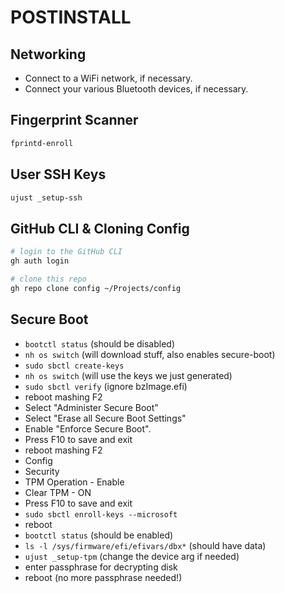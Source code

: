 # POSTINSTALL

## Networking

- Connect to a WiFi network, if necessary.
- Connect your various Bluetooth devices, if necessary.

## Fingerprint Scanner

```bash
fprintd-enroll
```

## User SSH Keys

```bash
ujust _setup-ssh
```

## GitHub CLI & Cloning Config

```bash
# login to the GitHub CLI
gh auth login

# clone this repo
gh repo clone config ~/Projects/config
```

## Secure Boot

- `bootctl status` (should be disabled)
- `nh os switch` (will download stuff, also enables secure-boot)
- `sudo sbctl create-keys`
- `nh os switch` (will use the keys we just generated)
- `sudo sbctl verify` (ignore bzImage.efi)
- reboot mashing F2
- Select "Administer Secure Boot"
- Select "Erase all Secure Boot Settings"
- Enable "Enforce Secure Boot".
- Press F10 to save and exit
- reboot mashing F2
- Config
- Security
- TPM Operation - Enable
- Clear TPM - ON
- Press F10 to save and exit
- `sudo sbctl enroll-keys --microsoft`
- reboot
- `bootctl status` (should be enabled)
- `ls -l /sys/firmware/efi/efivars/dbx*` (should have data)
- `ujust _setup-tpm` (change the device arg if needed)
- enter passphrase for decrypting disk
- reboot (no more passphrase needed!)
